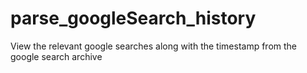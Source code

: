 # parse_googleSearch_history
View the relevant google searches along with the timestamp from the google search archive 
